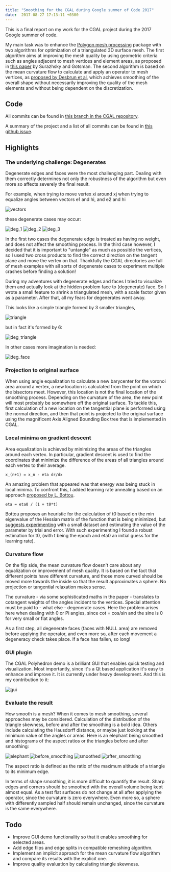 ```yaml
---
title: "Smoothing for the CGAL during Google summer of Code 2017"
date:  2017-08-27 17:13:11 +0300
---
```


This is a final report on my work for the CGAL project during the 2017
Google summer of code.

My main task was to enhance the [Polygon mesh processing](https://doc.cgal.org/latest/Polygon_mesh_processing/index.html) package with two
algorithms for optimization of a triangulated 3D surface mesh.
The first algorithm aims at improving the mesh quality by using geometric
criteria such as angles adjacent to mesh vertices and element areas,
as proposed in [this paper](http://www.imr.sandia.gov/papers/imr11/surazhsky.pdf) by Surazhsky and Gotsman.
The second algorithm is based on the mean curvature flow to calculate and
apply an operator to mesh vertices, as [proposed by Desbrun et al](ftp://ftp.cis.upenn.edu/pub/cis610/public_html/Desbrun-DMSB_SIG99.pdf),
which achieves smoothing of the overall shape without necessarily improving the
quality of the mesh elements and without being dependent on the discretization.

Code
----
All commits can be found in [this branch in the CGAL repository](https://github.com/CGAL/cgal-public-dev/commits/gsoc2017-smoothing-kkatrio).

A summary of the project and a list of all commits can be found in [this github issue](https://github.com/CGAL/cgal/issues/2377).


Highlights
----------

### The underlying challenge: Degenerates

Degenerate edges and faces were the most challenging part.
Dealing with them correctly determines not only the robustness of the algorithm but even more so affects
severely the final result.

For example, when trying to move vertex xi around xj when trying to equalize angles between vectors e1 and hi, and e2 and hi

![vectors](/img/vectors.png)

these degenerate cases may occur:

![deg_1](/img/deg_1.png)
![deg_2](/img/deg_2.png)
![deg_3](/img/deg_3.png)

In the first two cases the degenerate edge is treated as having no weight, and does not affect the smoothing process.
In the third case however, I decided that it is important to "untangle" as much as possible the vertices, so I used two cross products to find the correct direction on the tangent plane and move the vertex on that. Thankfully the CGAL directories are full of mesh examples with all sorts of degenerate cases to experiment multiple crashes before finding a solution!

During my adventures with degenerate edges and faces I tried to visualize them and actually look at the hidden problem face to (degenerate) face. So I wrote a small feature to shrink a triangulated mesh, with a scale factor given as a parameter. After that, all my fears for degenerates went away.

This looks like a simple triangle formed by 3 smaller triangles,

![triangle](/img/triangle.png)

but in fact it's formed by 6:

![deg_triangle](/img/deg_triangle.png)

In other cases more imagination is needed:

![deg_face](/img/deg_face.png)


### Projection to original surface

When using angle equalization to calculate a new barycenter for the voronoi area around a vertex,
a new location is calculated from the point on which the bisectors meet.
However, this location is not the final location of the smoothing process.
 Depending on the curvature of the area, the new point will most probably be somewhere off the original surface.
 To tackle this, first calculation of a new location on the tangential plane is performed
  using the normal direction, and then that point is projected to the original surface
  using the magnificent Axis Aligned Bounding Box tree that is implemented in CGAL.


### Local minima on gradient descent

Area equalization is achieved by minimizing the areas of the triangles around each vertex.
In particular, gradient descent is used to find the coordinates
that minimize the difference of the areas of all triangles around each vertex to their average.

 `x_(n+1) = x_n - eta dr/dx`

An amazing problem that appeared was that energy was being stuck in local minima.
To confront this, I added learning rate annealing based on an approach [proposed by L. Bottou](http://leon.bottou.org/publications/pdf/tricks-2012.pdf).

`eta = eta0 / (1 + t0*t)`

Bottou proposes an heuristic for the calculation of t0 based on the min eigenvalue of the Hessian matrix of the function that is being minimized, but [suggests experimenting](http://leon.bottou.org/slides/largescale/lstut.pdf) with a small dataset and estimating the value of the parameter by trial and error.
With such experimenting I found a robust estimation for t0, (with t being the epoch and eta0 an initial guess for the learning rate).

### Curvature flow

On the flip side, the mean curvature flow doesn't care about any equalization or improvement of mesh quality.
It is based on the fact that different points have different curvature,
 and those more curved should be moved more towards the inside so that the result approximates a sphere.
  No projection or tangential relaxation makes sense.

The curvature - via some sophisticated maths in the paper - translates to cotangent weights
of the angles incident to the vertices.
 Special attention must be paid to - what else - degenerate cases. Here the problem arises here when dealing with 0 or Pi angles, since cot = cos/sin and the sine is 0 for very small or flat angles.

As a first step, all degenerate faces (faces with NULL area) are removed before applying the operator, and even more so, after each movement a degeneracy check takes place. If a face has fallen, so long!

### GUI plugin

The CGAL Polyhedron demo is a brilliant GUI that enables quick testing and visualization.
 Most importantly, since it's a Qt based application it's easy to enhance and improve it.
 It is currently under heavy development. And this is my contribution to it:

![gui](/img/gui.png)


### Evaluate the result

How smooth is a mesh? When it comes to mesh smoothing, several approaches may be considered.
Calculation of the distribution of the triangle skewness, before and after the smoothing is a bold idea.
Others include calculating the Hausdorff distance, or maybe just looking at
the minimum value of the angles or areas.
Here is an elephant being smoothed and histograms of the aspect ratios or the triangles
before and after smoothing:

![elephant](/img/elephant.png)
![before_smoothing](/img/before_smoothing.png)
![smoothed](/img/elephant-smoothed.png)
![after_smoothing](/img/after_smoothing.png)

The aspect ratio is defined as the ratio of the maximum altitude of a triangle to
its minimum edge.

In terms of shape smoothing, it is more difficult to quantify the result. Sharp edges and corners should be smoothed with the overall volume being kept almost equal. As a test flat surfaces do not change at all after applying the operator, since the curvature is zero everywhere. Even more so, a sphere with differently sampled half should remain unchanged, since the curvature is the same everywhere.


Todo
----
* Improve GUI demo functionality so that it enables smoothing for selected areas.
* Add edge flips and edge splits in compatible remeshing algorithm.
* Implement an implicit approach for the mean curvature flow algorithm and compare its results with the explicit one.
* Improve quality evaluation by calculating triangle skewness.
